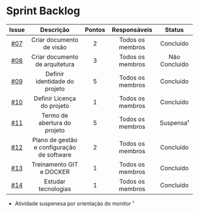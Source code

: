 # Sprint Backlog
|Issue|Descrição|Pontos|Responsáveis|Status|
|:---:|:---:|:---:|:---:|:---:|
|[#07](https://github.com/fga-eps-mds/2019.2-Questmark/issues/7 )|Criar documento de visão|2|Todos os membros|Concluído|
|[#08](https://github.com/fga-eps-mds/2019.2-Questmark/issues/8)|Criar documento de arquitetura|3|Todos os membros|Não Concluído|
|[#09](https://github.com/fga-eps-mds/2019.2-Questmark/issues/9)|Definir identidade do projeto|5|Todos os membros|Concluído|
|[#10](https://github.com/fga-eps-mds/2019.2-Questmark/issues/10)|Definir Licença do projeto|1|Todos os membros|Concluído|
|[#11](https://github.com/fga-eps-mds/2019.2-Questmark/issues/11)|Termo de abertura do projeto|5|Todos os membros|Suspensa¹|
|[#12](https://github.com/fga-eps-mds/2019.2-Questmark/issues/12)|Plano de gestão e configuração de software|2|Todos os membros|Concluído|
|[#13](https://github.com/fga-eps-mds/2019.2-Questmark/issues/13)|Treinamento GIT e DOCKER|1|Todos os membros|Concluído|
|[#14](https://github.com/fga-eps-mds/2019.2-Questmark/issues/14)|Estudar tecnologias|1|Todos os membros|Concluído|

* Atividade suspenesa por orientação do monitor ¹